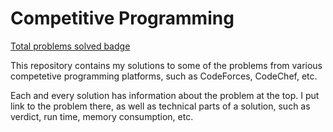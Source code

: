 # Competitive Programming
[Total problems solved badge](.github/badges/total-solved.svg)

This repository contains my solutions to some of the problems from various 
competetive programming platforms, such as CodeForces, CodeChef, etc.

Each and every solution has information about the problem at the top. I put
link to the problem there, as well as technical parts of a solution, such
as verdict, run time, memory consumption, etc.
